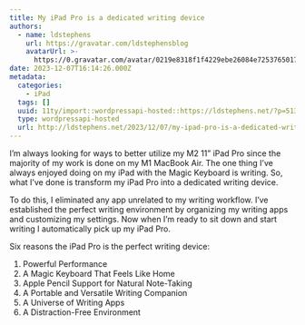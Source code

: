 ```yaml
---
title: My iPad Pro is a dedicated writing device
authors:
  - name: ldstephens
    url: https://gravatar.com/ldstephensblog
    avatarUrl: >-
      https://0.gravatar.com/avatar/0219e8318f1f4229ebe26084e7253765017f43ca0c631be37dc6d0b8ad6e40a4?s=96&d=identicon&r=G
date: 2023-12-07T16:14:26.000Z
metadata:
  categories:
    - iPad
  tags: []
  uuid: 11ty/import::wordpressapi-hosted::https://ldstephens.net/?p=5134
  type: wordpressapi-hosted
  url: http://ldstephens.net/2023/12/07/my-ipad-pro-is-a-dedicated-writing-device/
---
```

I’m always looking for ways to better utilize my M2 11” iPad Pro since the majority of my work is done on my M1 MacBook Air. The one thing I’ve always enjoyed doing on my iPad with the Magic Keyboard is writing. So, what I’ve done is transform my iPad Pro into a dedicated writing device.

To do this, I eliminated any app unrelated to my writing workflow. I’ve established the perfect writing environment by organizing my writing apps and customizing my settings. Now when I’m ready to sit down and start writing I automatically pick up my iPad Pro.

Six reasons the iPad Pro is the perfect writing device:

1.  Powerful Performance
2.  A Magic Keyboard That Feels Like Home
3.  Apple Pencil Support for Natural Note-Taking
4.  A Portable and Versatile Writing Companion
5.  A Universe of Writing Apps
6.  A Distraction-Free Environment
